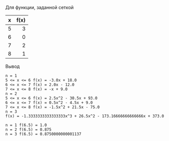 Для функции, заданной сеткой

| x | f(x) |
|---|-----:|
| 5 |    3 |
| 6 |    0 |
| 7 |    2 |
| 8 |    1 |

Вывод

```
n = 1
5 <= x <= 6 f(x) = -3.0x + 18.0
6 <= x <= 7 f(x) = 2.0x - 12.0
7 <= x <= 8 f(x) = -x + 9.0
n = 2
5 <= x <= 6 f(x) = 2.5x^2 - 30.5x + 93.0
6 <= x <= 7 f(x) = 0.5x^2 - 4.5x + 9.0
7 <= x <= 8 f(x) = -1.5x^2 + 21.5x - 75.0
n = 3
f(x) = -1.3333333333333333x^3 + 26.5x^2 - 173.16666666666666x + 373.0

n = 1 f(6.5) = 1.0
n = 2 f(6.5) = 0.875
n = 3 f(6.5) = 0.8750000000001137
```